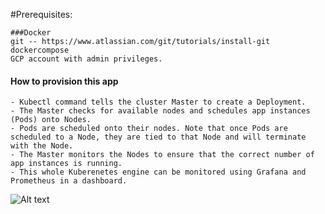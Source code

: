 #Prerequisites:

    ###Docker
    git -- https://www.atlassian.com/git/tutorials/install-git
    dockercompose
    GCP account with admin privileges.
    
    
 #### How to provision this app
 

    - Kubectl command tells the cluster Master to create a Deployment.
    - The Master checks for available nodes and schedules app instances (Pods) onto Nodes.
    - Pods are scheduled onto their nodes. Note that once Pods are scheduled to a Node, they are tied to that Node and will terminate with the Node.
    - The Master monitors the Nodes to ensure that the correct number of app instances is running.
    - This whole Kuberenetes engine can be monitored using Grafana and Prometheus in a dashboard.
 
 
![Alt text](https://cdn-images-1.medium.com/max/2000/1*30p6uwfaCfrQFvvfJuMozg.png)

